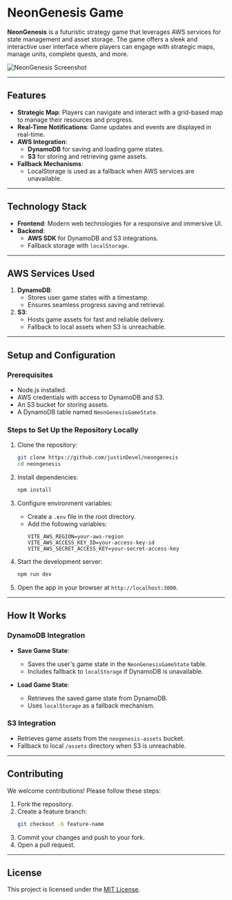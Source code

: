 # NeonGenesis Game

**NeonGenesis** is a futuristic strategy game that leverages AWS services for state management and asset storage. The game offers a sleek and interactive user interface where players can engage with strategic maps, manage units, complete quests, and more.

![NeonGenesis Screenshot](./Screenshot%202025-01-15%20024425.png)

---

## Features

- **Strategic Map**: Players can navigate and interact with a grid-based map to manage their resources and progress.
- **Real-Time Notifications**: Game updates and events are displayed in real-time.
- **AWS Integration**:
  - **DynamoDB** for saving and loading game states.
  - **S3** for storing and retrieving game assets.
- **Fallback Mechanisms**:
  - LocalStorage is used as a fallback when AWS services are unavailable.

---

## Technology Stack

- **Frontend**: Modern web technologies for a responsive and immersive UI.
- **Backend**:
  - **AWS SDK** for DynamoDB and S3 integrations.
  - Fallback storage with `localStorage`.

---

## AWS Services Used

1. **DynamoDB**:
   - Stores user game states with a timestamp.
   - Ensures seamless progress saving and retrieval.
2. **S3**:
   - Hosts game assets for fast and reliable delivery.
   - Fallback to local assets when S3 is unreachable.

---

## Setup and Configuration

### Prerequisites

- Node.js installed.
- AWS credentials with access to DynamoDB and S3.
- An S3 bucket for storing assets.
- A DynamoDB table named `NeonGenesisGameState`.

### Steps to Set Up the Repository Locally

1. Clone the repository:
   ```bash
   git clone https://github.com/justinDevel/neongenesis
   cd neongenesis
   ```

2. Install dependencies:
   ```bash
   npm install
   ```

3. Configure environment variables:
   - Create a `.env` file in the root directory.
   - Add the following variables:
     ```env
     VITE_AWS_REGION=your-aws-region
     VITE_AWS_ACCESS_KEY_ID=your-access-key-id
     VITE_AWS_SECRET_ACCESS_KEY=your-secret-access-key
     ```

4. Start the development server:
   ```bash
   npm run dev
   ```

5. Open the app in your browser at `http://localhost:3000`.

---

## How It Works

### DynamoDB Integration

- **Save Game State**:
  - Saves the user's game state in the `NeonGenesisGameState` table.
  - Includes fallback to `localStorage` if DynamoDB is unavailable.

- **Load Game State**:
  - Retrieves the saved game state from DynamoDB.
  - Uses `localStorage` as a fallback mechanism.

### S3 Integration

- Retrieves game assets from the `neogenesis-assets` bucket.
- Fallback to local `/assets` directory when S3 is unreachable.

---

## Contributing

We welcome contributions! Please follow these steps:

1. Fork the repository.
2. Create a feature branch:
   ```bash
   git checkout -b feature-name
   ```
3. Commit your changes and push to your fork.
4. Open a pull request.

---

## License

This project is licensed under the [MIT License](./LICENSE).
